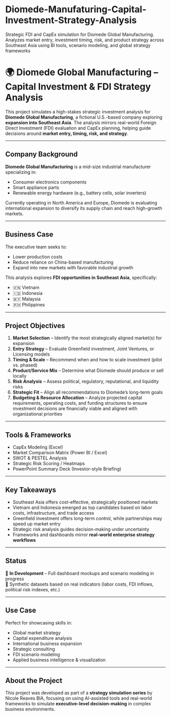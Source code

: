 # Diomede-Manufaturing-Capital-Investment-Strategy-Analysis
Strategic FDI and CapEx simulation for Diomede Global Manufacturing. Analyzes market entry, investment timing, risk, and product strategy across Southeast Asia using BI tools, scenario modeling, and global strategy frameworks

# 🌍 Diomede Global Manufacturing – Capital Investment & FDI Strategy Analysis

This project simulates a high-stakes strategic investment analysis for **Diomede Global Manufacturing**, a fictional U.S.-based company exploring **expansion into Southeast Asia**. The analysis mirrors real-world Foreign Direct Investment (FDI) evaluation and CapEx planning, helping guide decisions around **market entry, timing, risk, and strategy**.

---

## Company Background

**Diomede Global Manufacturing** is a mid-size industrial manufacturer specializing in:

- Consumer electronics components  
- Smart appliance parts  
- Renewable energy hardware (e.g., battery cells, solar inverters)  

Currently operating in North America and Europe, Diomede is evaluating international expansion to diversify its supply chain and reach high-growth markets.

---

## Business Case

The executive team seeks to:

- Lower production costs  
- Reduce reliance on China-based manufacturing  
- Expand into new markets with favorable industrial growth  

This analysis explores **FDI opportunities in Southeast Asia**, specifically:

- 🇻🇳 Vietnam  
- 🇮🇩 Indonesia  
- 🇲🇾 Malaysia  
- 🇵🇭 Philippines  

---

## Project Objectives

1. **Market Selection** – Identify the most strategically aligned market(s) for expansion  
2. **Entry Strategy** – Evaluate Greenfield investment, Joint Ventures, or Licensing models  
3. **Timing & Scale** – Recommend when and how to scale investment (pilot vs. phased)  
4. **Product/Service Mix** – Determine what Diomede should produce or sell locally  
5. **Risk Analysis** – Assess political, regulatory, reputational, and liquidity risks  
6. **Strategic Fit** – Align all recommendations to Diomede’s long-term goals
7. **Budgeting & Resource Allocation** – Analyze projected capital requirements, operating costs, and funding structures to ensure investment decisions are financially viable and aligned with organizational priorities  

---

## Tools & Frameworks

- CapEx Modeling (Excel)  
- Market Comparison Matrix (Power BI / Excel)  
- SWOT & PESTEL Analysis  
- Strategic Risk Scoring / Heatmaps  
- PowerPoint Summary Deck (Investor-style Briefing)

---

## Key Takeaways

- Southeast Asia offers cost-effective, strategically positioned markets  
- Vietnam and Indonesia emerged as top candidates based on labor costs, infrastructure, and trade access  
- Greenfield investment offers long-term control, while partnerships may speed up market entry  
- Strategic risk analysis guides decision-making under uncertainty  
- Frameworks and dashboards mirror **real-world enterprise strategy workflows**

---

## Status

🔄 **In Development** – Full dashboard mockups and scenario modeling in progress  
📁 Synthetic datasets based on real indicators (labor costs, FDI inflows, political risk indexes, etc.)

---

## Use Case

Perfect for showcasing skills in:

- Global market strategy  
- Capital expenditure analysis  
- International business expansion  
- Strategic consulting  
- FDI scenario modeling  
- Applied business intelligence & visualization

---

## About the Project

This project was developed as part of a **strategy simulation series** by Nicole Reaves BIA, focusing on using AI-assisted tools and real-world frameworks to simulate **executive-level decision-making** in complex business environments.

